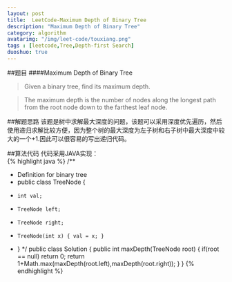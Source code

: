 ```yaml
---
layout: post
title:  LeetCode-Maximum Depth of Binary Tree
description: "Maximum Depth of Binary Tree"
category: algorithm
avatarimg: "/img/leet-code/touxiang.png"
tags : [leetcode,Tree,Depth-first Search]
duoshuo: true
---
```

##题目
####Maximum Depth of Binary Tree
>Given a binary tree, find its maximum depth.

>The maximum depth is the number of nodes along the longest path from the root node down to the farthest leaf node.

<!-- more -->
	
##解题思路
该题是树中求解最大深度的问题，该题可以采用深度优先遍历，然后使用递归求解比较方便，因为整个树的最大深度为左子树和右子树中最大深度中较大的一个+1.因此可以很容易的写出递归代码。

##算法代码
代码采用JAVA实现：    
{% highlight java %}
/**
 * Definition for binary tree
 * public class TreeNode {
 *     int val;
 *     TreeNode left;
 *     TreeNode right;
 *     TreeNode(int x) { val = x; }
 * }
 */
public class Solution {
    public int maxDepth(TreeNode root) {
        if(root == null)
        	return 0;
        return 1+Math.max(maxDepth(root.left),maxDepth(root.right));
    }
}
{% endhighlight %}



